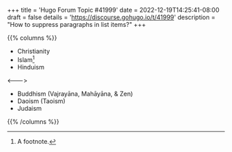 +++
title = 'Hugo Forum Topic #41999'
date = 2022-12-19T14:25:41-08:00
draft = false
details = 'https://discourse.gohugo.io/t/41999'
description = "How to suppress paragraphs in list items?"
+++

{{% columns %}}

- Christianity
- Islam[^1]
- Hinduism

<--->

- Buddhism (Vajrayāna, Mahāyāna, & Zen)
- Daoism (Taoism)
- Judaism

{{% /columns %}}

[^1]: A footnote.
